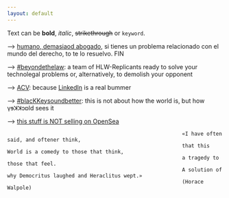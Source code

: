 ```yaml
---
layout: default
---
```


Text can be **bold**, _italic_, ~~strikethrough~~ or `keyword`.

--> [humano, demasiaod abogado](https://www.manuelastillero.com), si tienes un problema relacionado con el mundo del derecho, to te lo resuelvo. FIN

--> [#beyondethelaw](https://www.hololawn.io): a team of HLW-Replicants ready to solve your technolegal problems or, alternatively, to demolish your opponent

--> [ACV](https://read.cv/mastillerof): because [LinkedIn](https://www.linkedin.com/in/manuelastillero) is a real bummer

--> [#blacKKeysoundbetter](https://www.youtube.com/@blackkeysoundbetter): this is not about how the world is, but how γɘꓘꓘɔɒld sees it

   --> [this stuff is NOT selling on OpenSea](https://opensea.io/21213KK525)

                                                             «I have often said, and oftener think,
                                                             that this World is a comedy to those that think,
                                                             a tragedy to those that feel.
                                                             A solution of why Democritus laughed and Heraclitus wept.»
                                                             (Horace Walpole)
